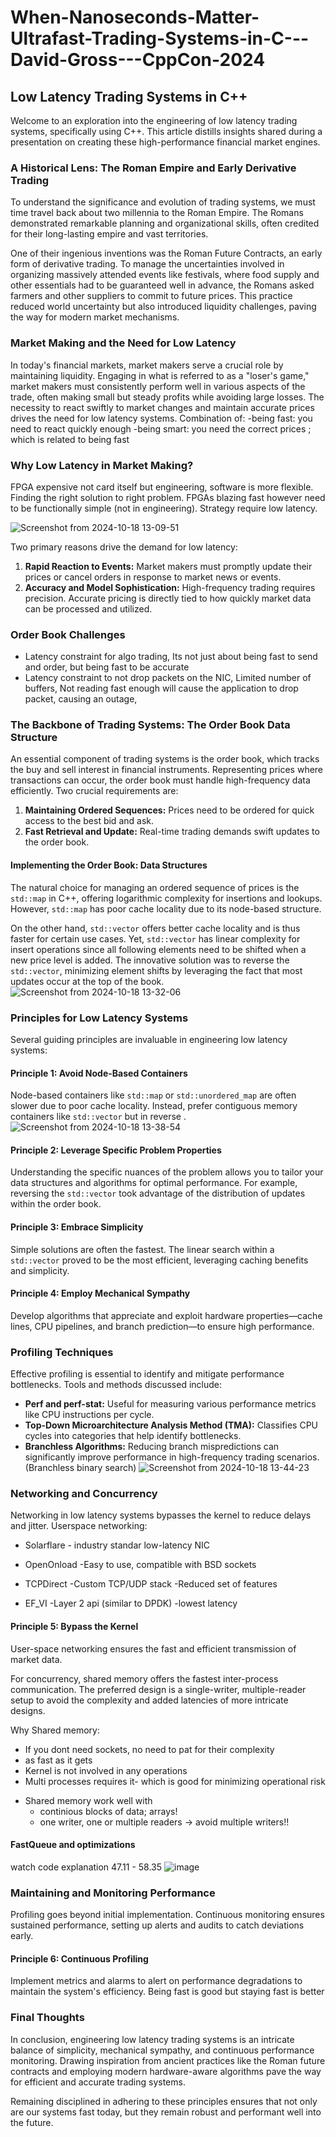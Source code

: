 # When-Nanoseconds-Matter-Ultrafast-Trading-Systems-in-C---David-Gross---CppCon-2024


## Low Latency Trading Systems in C++

Welcome to an exploration into the engineering of low latency trading systems, specifically using C++. This article distills insights shared during a presentation on creating these high-performance financial market engines.

### A Historical Lens: The Roman Empire and Early Derivative Trading

To understand the significance and evolution of trading systems, we must time travel back about two millennia to the Roman Empire. The Romans demonstrated remarkable planning and organizational skills, often credited for their long-lasting empire and vast territories.

One of their ingenious inventions was the Roman Future Contracts, an early form of derivative trading. To manage the uncertainties involved in organizing massively attended events like festivals, where food supply and other essentials had to be guaranteed well in advance, the Romans asked farmers and other suppliers to commit to future prices. This practice reduced world uncertainty but also introduced liquidity challenges, paving the way for modern market mechanisms.

### Market Making and the Need for Low Latency

In today's financial markets, market makers serve a crucial role by maintaining liquidity. Engaging in what is referred to as a "loser's game," market makers must consistently perform well in various aspects of the trade, often making small but steady profits while avoiding large losses. The necessity to react swiftly to market changes and maintain accurate prices drives the need for low latency systems.
Combination of:
-being fast: you need to react quickly enough 
-being smart: you need the correct prices ; which is related to being fast

### Why Low Latency in Market Making?
FPGA expensive not card itself but engineering, software is more flexible. Finding the right solution to right problem.
FPGAs blazing fast however need to be functionally simple (not in engineering).
Strategy require low latency.

![Screenshot from 2024-10-18 13-09-51](https://github.com/user-attachments/assets/b2b0599e-273e-4b3c-8b95-7f43bebebeab)

Two primary reasons drive the demand for low latency:


1. **Rapid Reaction to Events:** Market makers must promptly update their prices or cancel orders in response to market news or events.
2. **Accuracy and Model Sophistication:** High-frequency trading requires precision. Accurate pricing is directly tied to how quickly market data can be processed and utilized.
### Order Book Challenges
* Latency constraint for algo trading, Its not just about being fast to send and order, but being fast to be accurate
* Latency constraint to not drop packets on the NIC, Limited number of buffers, Not reading fast enough will cause the application to drop packet, causing an outage,
### The Backbone of Trading Systems: The Order Book Data Structure

An essential component of trading systems is the order book, which tracks the buy and sell interest in financial instruments. Representing prices where transactions can occur, the order book must handle high-frequency data efficiently. Two crucial requirements are:

1. **Maintaining Ordered Sequences:** Prices need to be ordered for quick access to the best bid and ask.
2. **Fast Retrieval and Update:** Real-time trading demands swift updates to the order book.

#### Implementing the Order Book: Data Structures 

The natural choice for managing an ordered sequence of prices is the `std::map` in C++, offering logarithmic complexity for insertions and lookups. However, `std::map` has poor cache locality due to its node-based structure.

On the other hand, `std::vector` offers better cache locality and is thus faster for certain use cases. Yet, `std::vector` has linear complexity for insert operations since all following elements need to be shifted when a new price level is added. The innovative solution was to reverse the `std::vector`, minimizing element shifts by leveraging the fact that most updates occur at the top of the book.
![Screenshot from 2024-10-18 13-32-06](https://github.com/user-attachments/assets/73aa681d-71a9-41c9-a01a-d553a4a635d5)

### Principles for Low Latency Systems

Several guiding principles are invaluable in engineering low latency systems:

#### Principle 1: Avoid Node-Based Containers

Node-based containers like `std::map` or `std::unordered_map` are often slower due to poor cache locality. Instead, prefer contiguous memory containers like `std::vector` but in reverse .
![Screenshot from 2024-10-18 13-38-54](https://github.com/user-attachments/assets/28a12055-9f9d-4136-a864-53f419497661)

#### Principle 2: Leverage Specific Problem Properties

Understanding the specific nuances of the problem allows you to tailor your data structures and algorithms for optimal performance. For example, reversing the `std::vector` took advantage of the distribution of updates within the order book.

#### Principle 3: Embrace Simplicity

Simple solutions are often the fastest. The linear search within a `std::vector` proved to be the most efficient, leveraging caching benefits and simplicity.

#### Principle 4: Employ Mechanical Sympathy

Develop algorithms that appreciate and exploit hardware properties—cache lines, CPU pipelines, and branch prediction—to ensure high performance. 

### Profiling Techniques

Effective profiling is essential to identify and mitigate performance bottlenecks. Tools and methods discussed include:


- **Perf and perf-stat:** Useful for measuring various performance metrics like CPU instructions per cycle.
- **Top-Down Microarchitecture Analysis Method (TMA):** Classifies CPU cycles into categories that help identify bottlenecks.
- **Branchless Algorithms:** Reducing branch mispredictions can significantly improve performance in high-frequency trading scenarios.(Branchless binary search)
![Screenshot from 2024-10-18 13-44-23](https://github.com/user-attachments/assets/ed9010c5-1287-47f8-9125-71b7ca46b601)

### Networking and Concurrency

Networking in low latency systems bypasses the kernel to reduce delays and jitter. 
Userspace networking:
* Solarflare - industry standar low-latency NIC

* OpenOnload
  -Easy to use, compatible with BSD sockets

* TCPDirect
  -Custom TCP/UDP stack
  -Reduced set of features

* EF_VI
  -Layer 2 api (similar to DPDK)
  -lowest latency

#### Principle 5: Bypass the Kernel

User-space networking ensures the fast and efficient transmission of market data.

For concurrency, shared memory offers the fastest inter-process communication. The preferred design is a single-writer, multiple-reader setup to avoid the complexity and added latencies of more intricate designs.

Why Shared memory:
* If you dont need sockets, no need to pat for their complexity
* as fast as it gets
* Kernel is not involved in  any operations
* Multi processes requires it- which is good for minimizing operational risk
- Shared memory work well with
  * continious blocks of data; arrays!
  * one writer, one or multiple readers -> avoid multiple writers!!

#### FastQueue and optimizations 
watch code explanation  47.11 - 58.35 
![image](https://github.com/user-attachments/assets/7906f7f9-5f3f-449a-b8b5-b54c09ae02db)

### Maintaining and Monitoring Performance

Profiling goes beyond initial implementation. Continuous monitoring ensures sustained performance, setting up alerts and audits to catch deviations early.

#### Principle 6: Continuous Profiling

Implement metrics and alarms to alert on performance degradations to maintain the system's efficiency.
Being fast is good but staying fast is better

### Final Thoughts

In conclusion, engineering low latency trading systems is an intricate balance of simplicity, mechanical sympathy, and continuous performance monitoring. Drawing inspiration from ancient practices like the Roman future contracts and employing modern hardware-aware algorithms pave the way for efficient and accurate trading systems.

Remaining disciplined in adhering to these principles ensures that not only are our systems fast today, but they remain robust and performant well into the future.

